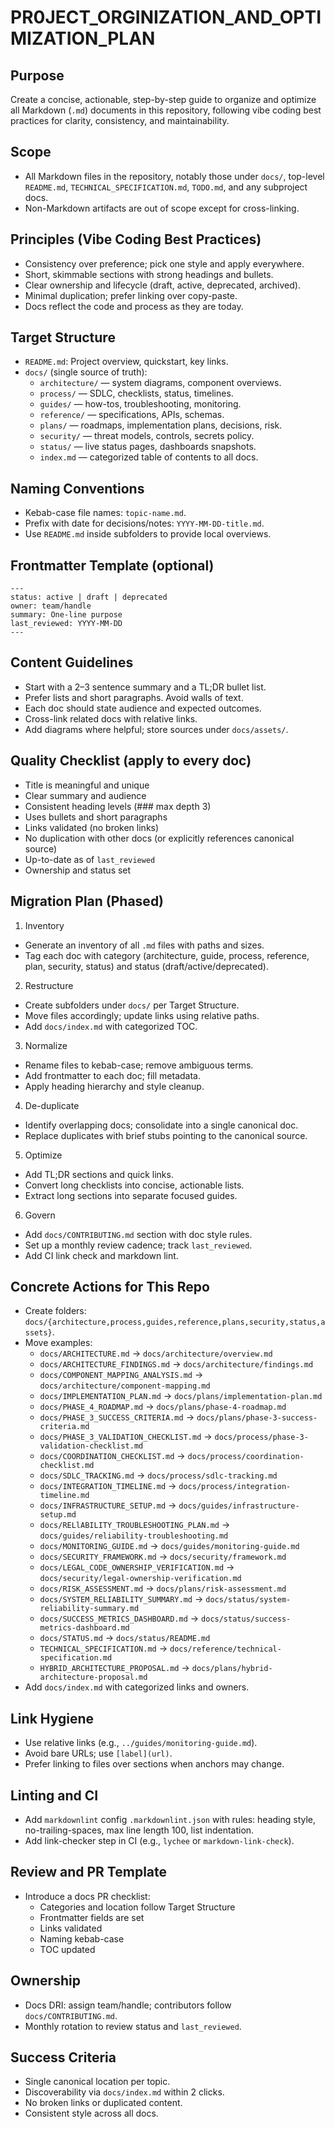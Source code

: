 # PR0JECT_ORGINIZATION_AND_OPTIMIZATION_PLAN

## Purpose
Create a concise, actionable, step-by-step guide to organize and optimize all Markdown (`.md`) documents in this repository, following vibe coding best practices for clarity, consistency, and maintainability.

## Scope
- All Markdown files in the repository, notably those under `docs/`, top-level `README.md`, `TECHNICAL_SPECIFICATION.md`, `TODO.md`, and any subproject docs.
- Non-Markdown artifacts are out of scope except for cross-linking.

## Principles (Vibe Coding Best Practices)
- Consistency over preference; pick one style and apply everywhere.
- Short, skimmable sections with strong headings and bullets.
- Clear ownership and lifecycle (draft, active, deprecated, archived).
- Minimal duplication; prefer linking over copy-paste.
- Docs reflect the code and process as they are today.

## Target Structure
- `README.md`: Project overview, quickstart, key links.
- `docs/` (single source of truth):
  - `architecture/` — system diagrams, component overviews.
  - `process/` — SDLC, checklists, status, timelines.
  - `guides/` — how-tos, troubleshooting, monitoring.
  - `reference/` — specifications, APIs, schemas.
  - `plans/` — roadmaps, implementation plans, decisions, risk.
  - `security/` — threat models, controls, secrets policy.
  - `status/` — live status pages, dashboards snapshots.
  - `index.md` — categorized table of contents to all docs.

## Naming Conventions
- Kebab-case file names: `topic-name.md`.
- Prefix with date for decisions/notes: `YYYY-MM-DD-title.md`.
- Use `README.md` inside subfolders to provide local overviews.

## Frontmatter Template (optional)
```
---
status: active | draft | deprecated
owner: team/handle
summary: One-line purpose
last_reviewed: YYYY-MM-DD
---
```

## Content Guidelines
- Start with a 2–3 sentence summary and a TL;DR bullet list.
- Prefer lists and short paragraphs. Avoid walls of text.
- Each doc should state audience and expected outcomes.
- Cross-link related docs with relative links.
- Add diagrams where helpful; store sources under `docs/assets/`.

## Quality Checklist (apply to every doc)
- Title is meaningful and unique
- Clear summary and audience
- Consistent heading levels (### max depth 3)
- Uses bullets and short paragraphs
- Links validated (no broken links)
- No duplication with other docs (or explicitly references canonical source)
- Up-to-date as of `last_reviewed`
- Ownership and status set

## Migration Plan (Phased)
1) Inventory
- Generate an inventory of all `.md` files with paths and sizes.
- Tag each doc with category (architecture, guide, process, reference, plan, security, status) and status (draft/active/deprecated).

2) Restructure
- Create subfolders under `docs/` per Target Structure.
- Move files accordingly; update links using relative paths.
- Add `docs/index.md` with categorized TOC.

3) Normalize
- Rename files to kebab-case; remove ambiguous terms.
- Add frontmatter to each doc; fill metadata.
- Apply heading hierarchy and style cleanup.

4) De-duplicate
- Identify overlapping docs; consolidate into a single canonical doc.
- Replace duplicates with brief stubs pointing to the canonical source.

5) Optimize
- Add TL;DR sections and quick links.
- Convert long checklists into concise, actionable lists.
- Extract long sections into separate focused guides.

6) Govern
- Add `docs/CONTRIBUTING.md` section with doc style rules.
- Set up a monthly review cadence; track `last_reviewed`.
- Add CI link check and markdown lint.

## Concrete Actions for This Repo
- Create folders: `docs/{architecture,process,guides,reference,plans,security,status,assets}`.
- Move examples:
  - `docs/ARCHITECTURE.md` → `docs/architecture/overview.md`
  - `docs/ARCHITECTURE_FINDINGS.md` → `docs/architecture/findings.md`
  - `docs/COMPONENT_MAPPING_ANALYSIS.md` → `docs/architecture/component-mapping.md`
  - `docs/IMPLEMENTATION_PLAN.md` → `docs/plans/implementation-plan.md`
  - `docs/PHASE_4_ROADMAP.md` → `docs/plans/phase-4-roadmap.md`
  - `docs/PHASE_3_SUCCESS_CRITERIA.md` → `docs/plans/phase-3-success-criteria.md`
  - `docs/PHASE_3_VALIDATION_CHECKLIST.md` → `docs/process/phase-3-validation-checklist.md`
  - `docs/COORDINATION_CHECKLIST.md` → `docs/process/coordination-checklist.md`
  - `docs/SDLC_TRACKING.md` → `docs/process/sdlc-tracking.md`
  - `docs/INTEGRATION_TIMELINE.md` → `docs/process/integration-timeline.md`
  - `docs/INFRASTRUCTURE_SETUP.md` → `docs/guides/infrastructure-setup.md`
  - `docs/RELlABILITY_TROUBLESHOOTING_PLAN.md` → `docs/guides/reliability-troubleshooting.md`
  - `docs/MONITORING_GUIDE.md` → `docs/guides/monitoring-guide.md`
  - `docs/SECURITY_FRAMEWORK.md` → `docs/security/framework.md`
  - `docs/LEGAL_CODE_OWNERSHIP_VERIFICATION.md` → `docs/security/legal-ownership-verification.md`
  - `docs/RISK_ASSESSMENT.md` → `docs/plans/risk-assessment.md`
  - `docs/SYSTEM_RELIABILITY_SUMMARY.md` → `docs/status/system-reliability-summary.md`
  - `docs/SUCCESS_METRICS_DASHBOARD.md` → `docs/status/success-metrics-dashboard.md`
  - `docs/STATUS.md` → `docs/status/README.md`
  - `TECHNICAL_SPECIFICATION.md` → `docs/reference/technical-specification.md`
  - `HYBRID_ARCHITECTURE_PROPOSAL.md` → `docs/plans/hybrid-architecture-proposal.md`
- Add `docs/index.md` with categorized links and owners.

## Link Hygiene
- Use relative links (e.g., `../guides/monitoring-guide.md`).
- Avoid bare URLs; use `[label](url)`.
- Prefer linking to files over sections when anchors may change.

## Linting and CI
- Add `markdownlint` config `.markdownlint.json` with rules: heading style, no-trailing-spaces, max line length 100, list indentation.
- Add link-checker step in CI (e.g., `lychee` or `markdown-link-check`).

## Review and PR Template
- Introduce a docs PR checklist:
  - Categories and location follow Target Structure
  - Frontmatter fields are set
  - Links validated
  - Naming kebab-case
  - TOC updated

## Ownership
- Docs DRI: assign team/handle; contributors follow `docs/CONTRIBUTING.md`.
- Monthly rotation to review status and `last_reviewed`.

## Success Criteria
- Single canonical location per topic.
- Discoverability via `docs/index.md` within 2 clicks.
- No broken links or duplicated content.
- Consistent style across all docs.